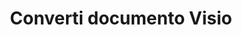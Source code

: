 ﻿---
title: Converti documento Visio
linktitle: Converti documento Visio
type: docs
weight: 40
url: /it/net/converting/
description: Questa sezione contiene una descrizione di tutte le possibili opzioni per convertire i documenti Visio su C# utilizzando la libreria Aspose.Diagram.
---
